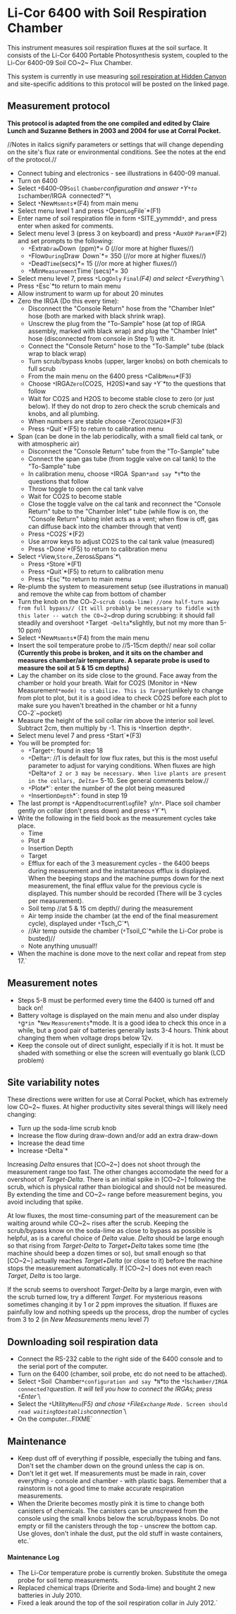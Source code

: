 # Li-Cor 6400 with Soil Respiration Chamber

This instrument measures soil respiration fluxes at the soil surface. It
consists of the Li-Cor 6400 Portable Photosynthesis system, coupled to
the Li-Cor 6400-09 Soil CO~2~ Flux Chamber.

This system is currently in use measuring [soil respiration at Hidden
Canyon](hc_ecohydrology:soilresplog_1) and site-specific
additions to this protocol will be posted on the linked page.

## Measurement protocol

 **This protocol is adapted from the one compiled and edited by
        Claire Lunch and Suzanne Bethers in 2003 and 2004 for use at
        Corral Pocket.**

//Notes in italics signify parameters or settings that will change
depending on the site's flux rate or environmental conditions. See the
notes at the end of the protocol.//

- Connect tubing and electronics - see illustrations in 6400-09 manual.
- Turn on 6400
- Select `*`6400-09`Soil`
`Chamber`*configuration and answer `*`Y`*to `*`Is`chamber/IRGA`
`connected?`*\
- Select `*`New`Msmnts`*(F4) from main menu
- Select menu level 1 and press `*`Open`Log`File`*(F1)
- Enter name of soil respiration file in form `*`SITE_yymmdd`*`, and press enter when asked for comments.
- Select menu level 3 (press 3 on keyboard) and press `*`Aux`OP`
`Param`*(F2) and set prompts to the following:
  - `*`Extra`Draw`Down`
`(ppm)*= 0 (//or more at higher fluxes//)
  - `*`Flow`During`Draw`
`Down`*= 350 (//or more at higher fluxes//)
  - `*`Dead`Time`(secs)*= 15 (//or more at higher fluxes//)
  - `*`Min`Measurement`Time`(secs)*= 30
- Select menu level 7, press `*`Log`Only`
`Final`*(F4) and select `*`Everything`*\
- Press `*`Esc`*to return to main menu
- Allow instrument to warm up for about 20 minutes
- Zero the IRGA (Do this every time):
  - Disconnect the "Console Return" hose from the "Chamber Inlet" hose (both are marked with black shrink wrap).
  - Unscrew the plug from the "To-Sample" hose (at top of IRGA assembly, marked with black wrap) and plug the "Chamber Inlet" hose (disconnected from console in Step 1) with it.
  - Connect the "Console Return" hose to the "To-Sample" tube (black wrap to black wrap)
  - Turn scrub/bypass knobs (upper, larger knobs) on both chemicals to full scrub
  - From the main menu on the 6400 press `*`Calib`Menu`*(F3)
  - Choose `*`IRGA`Zero`(CO2S,`
`H20S)*and say `*`Y`*to the questions that follow
  - Wait for CO2S and H2OS to become stable close to zero (or just below). If they do not drop to zero check the scrub chemicals and knobs, and all plumbing. 
  - When numbers are stable choose `*`Zero`CO2&H20`*(F3)
  - Press `*`Quit`*(F5) to return to calibration menu
- Span (can be done in the lab periodically, with a small field cal tank, or with atmospheric air)
  - Disconnect the "Console Return" tube from the "To-Sample" tube
  - Connect the span gas tube (from toggle valve on cal tank) to the "To-Sample" tube
  - In calibration menu, choose `*`IRGA`
`Span`*and say `*`Y`*to the questions that follow
  - Throw toggle to open the cal tank valve
  - Wait for CO2S to become stable
  - Close the toggle valve on the cal tank and reconnect the "Console Return" tube to the "Chamber Inlet" tube (while flow is on, the "Console Return" tubing inlet acts as a vent; when flow is off, gas can diffuse back into the chamber through that vent)
  - Press `*`CO2S`*(F2)
  - Use arrow keys to adjust CO2S to the cal tank value (measured)
  - Press `*`Done`*(F5) to return to calibration menu
- Select `*`View,`Store,`Zeros`&`Spans`*\
  - Press `*`Store`*(F1)
  - Press `*`Quit`*(F5) to return to calibration menu
  - Press `*`Esc`*to return to main menu
- Re-plumb the system to measurement setup (see illustrations in manual) and remove the white cap from bottom of chamber
- Turn the knob on the CO`~`2`~scrub (soda-lime) //one half-turn away from full bypass// (It will probably be necessary to fiddle with this later -- watch the CO`~`2`~drop during scrubbing: it should fall steadily and overshoot `*`Target`
`-`Delta`*slightly, but not my more than 5-10 ppm)
- Select `*`New`Msmnts`*(F4) from the main menu
- Insert the soil temperature probe to //5-15cm depth// near soil collar **(Currently this probe is broken, and it sits on the chamber and measures chamber/air temperature. A separate probe is used to measure the soil at 5 & 15 cm depths)**
- Lay the chamber on its side close to the ground. Face away from the chamber or hold your breath. Wait for CO2S (Monitor in `*`New`
`Measurement`*mode) to stabilize. This is `*`Target`*(unlikely to change from plot to plot, but it is a good idea to check CO2S before each plot to make sure you haven't breathed in the chamber or hit a funny CO`~`2`~pocket)
- Measure the height of the soil collar rim above the interior soil level. Subtract 2cm, then multiply by -1. This is `*`Insertion`
`depth`*`.
- Select menu level 7 and press `*`Start`*(F3)
- You will be prompted for:
  - `*`Target`*`: found in step 18
  - `*`Delta`*`: //1 is default for low flux rates, but this is the most useful parameter to adjust for varying conditions. When fluxes are high `*`Delta`*of 2 or 3 may be necessary. When live plants are present in the collars, `*`Delta`*= 5-10. See general comments below.//
  - `*`Plot`#`*`: enter the number of the plot being measured
  - `*`Insertion`Depth`*`: found in step 19
- The last prompt is `*`Append`to`current`log`file?`
`y/n`*`. Place soil chamber gently on collar (don't press down) and press `*`Y`*\
- Write the following in the field book as the measurement cycles take place.
  - Time
  - Plot #
  - Insertion Depth
  - Target
  - Efflux for each of the 3 measurement cycles - the 6400 beeps during measurement and the instantaneous efflux is displayed. When the beeping stops and the machine pumps down for the next measurement, the final efflux value for the previous cycle is displayed. This number should be recorded (There will be 3 cycles per measurement).
  - Soil temp //at 5 & 15 cm depth// during the measurement
  - Air temp inside the chamber (at the end of the final measurement cycle), displayed under `*`Tsch_C`*\
  - //Air temp outside the chamber (`*`Tsoil_C`*while the Li-Cor probe is busted)//
  - Note anything unusual!!
- When the machine is done move to the next collar and repeat from step 17.`

Measurement notes
-----------------

- Steps 5-8 must be performed every time the 6400 is turned off and back on!
- Battery voltage is displayed on the main menu and also under display `*`g`*in `*`New`
`Measurements`*mode. It is a good idea to check this once in a while, but a good pair of batteries generally lasts 3-4 hours. Think about changing them when voltage drops below 12v.
- Keep the console out of direct sunlight, especially if it is hot. It must be shaded with something or else the screen will eventually go blank (LCD problem)

Site variability notes
----------------------

These directions were written for use at Corral Pocket, which has
extremely low CO~2~ fluxes. At higher productivity sites several things
will likely need changing:

- Turn up the soda-lime scrub knob
- Increase the flow during draw-down and/or add an extra draw-down
- Increase the dead time
- Increase `*`Delta`*

Increasing *Delta* ensures that [CO~2~] does not shoot through the
measurement range too fast. The other changes accomodate the need for a
overshoot of *Target-Delta*. There is an initial spike in [CO~2~]
following the scrub, which is physical rather than biological and should
not be measured. By extending the time and CO~2~ range before
measurement begins, you avoid including that spike.

At low fluxes, the most time-consuming part of the measurement can be
waiting around while CO~2~ rises after the scrub. Keeping the
scrub/bypass know on the soda-lime as close to bypass as possible is
helpful, as is a careful choice of *Delta* value. *Delta* should be
large enough so that rising from *Target-Delta* to *Target+Delta* takes
some time (the machine should beep a dozen times or so), but small
enough so that [CO~2~] actually reaches *Target+Delta* (or close to
it) before the machine stops the measurement automatically. If [CO~2~]
does not even reach *Target*, *Delta* is too large.

If the scrub seems to overshoot *Target-Delta* by a large margin, even
with the scrub turned low, try a different *Target*. For mysterious
reasons sometimes changing it by 1 or 2 ppm improves the situation. If
fluxes are painfully low and nothing speeds up the process, drop the
number of cycles from 3 to 2 (in *New Measurements* menu level 7)

## Downloading soil respiration data

- Connect the RS-232 cable to the right side of the 6400 console and to the serial port of the computer.
- Turn on the 6400 (chamber, soil probe, etc do not need to be attached).
- Select `*`Soil`
`Chamber`*configuration and say `*`N`*to the `*`Is`chamber/IRGA`
`connected?`*question. It will tell you how to connect the IRGAs; press `*`Enter`*\
- Select the `*`Utility`Menu`*(F5) and chose `*`File`Exchange`
`Mode`*`. Screen should read `*`waiting`to`establish`connection`*\
- On the computer...FIXME`

## Maintenance

- Keep dust off of everything if possible, especially the tubing and fans. Don't set the chamber down on the ground unless the cap is on.
- Don't let it get wet. If measurements must be made in rain, cover everything - console and chamber - with plastic bags. Remember that a rainstorm is not a good time to make accurate respiration measurements.
- When the Drierite becomes mostly pink it is time to change both canisters of chemicals. The canisters can be unscrewed from the console using the small knobs below the scrub/bypass knobs. Do not empty or fill the canisters through the top - unscrew the bottom cap. Use gloves, don't inhale the dust, put the old stuff in waste containers, etc.`

#### Maintenance Log

* The Li-Cor temperature probe is currently broken. Substitute the omega probe for soil temp measurements.
* Replaced chemical traps (Drierite and Soda-lime) and bought 2 new batteries in July 2010.
* Fixed a leak around the top of the soil respiration collar in July 2012.`

